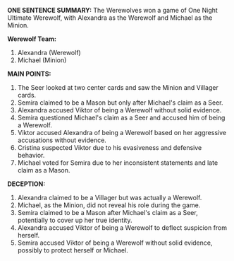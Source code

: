 **ONE SENTENCE SUMMARY:** The Werewolves won a game of One Night Ultimate Werewolf, with Alexandra as the Werewolf and Michael as the Minion.

**Werewolf Team:**
1. Alexandra (Werewolf)
2. Michael (Minion)

**MAIN POINTS:**

1. The Seer looked at two center cards and saw the Minion and Villager cards.
2. Semira claimed to be a Mason but only after Michael's claim as a Seer.
3. Alexandra accused Viktor of being a Werewolf without solid evidence.
4. Semira questioned Michael's claim as a Seer and accused him of being a Werewolf.
5. Viktor accused Alexandra of being a Werewolf based on her aggressive accusations without evidence.
6. Cristina suspected Viktor due to his evasiveness and defensive behavior.
7. Michael voted for Semira due to her inconsistent statements and late claim as a Mason.

**DECEPTION:**

1. Alexandra claimed to be a Villager but was actually a Werewolf.
2. Michael, as the Minion, did not reveal his role during the game.
3. Semira claimed to be a Mason after Michael's claim as a Seer, potentially to cover up her true identity.
4. Alexandra accused Viktor of being a Werewolf to deflect suspicion from herself.
5. Semira accused Viktor of being a Werewolf without solid evidence, possibly to protect herself or Michael.
